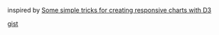 inspired by [Some simple tricks for creating responsive charts with D3](http://blog.webkid.io/responsive-chart-usability-d3/#Create_test_data)

[gist](https://gist.github.com/chrtze/e5ddec8d476335d79bbc)
